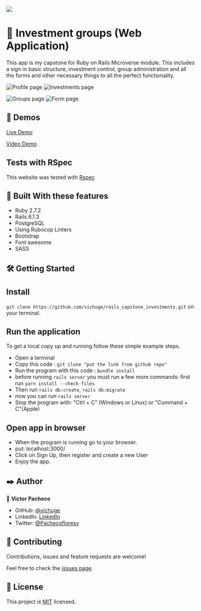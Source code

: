 ![](https://img.shields.io/badge/Microverse-blueviolet)

#  🧐 Investment groups (Web Application)

This app is my capstone for Ruby on Rails Microverse module. This includes a sign in basic structure, investment control, group administration and all the forms and other necessary things to all the perfect functionality.

![Profile page](./docs/Screenshot_11.png) ![Investments page](./docs/Screenshot_2.png)

![Groups page](./docs/Screenshot_4.png) ![Form page](./docs/Screenshot_5.png)

## 🔴 Demos

[Live Demo]()

[Video Demo]()

## Tests with RSpec 

This website was tested with [Rspec](https://en.wikipedia.org/wiki/RSpec)

## 🔧 Built With these features
- Ruby 2.7.2
- Rails 6.1.3
- PostgreSQL
- Using Rubocop Linters
- Bootstrap
- Font awesome
- SASS

## 🛠 Getting Started
## Install

```git clone https://github.com/vichuge/rails_capstone_investments.git``` on your terminal.

## Run the application
To get a local copy up and running follow these simple example steps.

- Open a terminal
- Copy this code : ```git clone "put the link from github repo"```
- Run the program with this code : ```bundle install```
- before running ```rails server``` you must run a few more commands: first run ```yarn install --check-files```
- Then run ```rails db:create```, ```rails db:migrate```
- now you can run ```rails server```
- Stop the program with: "Ctrl + C" (Windows or Linux) or "Command + C"(Apple)

## Open app in browser

- When the program is running go to your browser.
- put: localhost:3000/
- Click on Sign Up, then register and create a new User
- Enjoy the app.

## ✒️ Author

👤 **Victor Pacheco**

- GitHub: [@vichuge](https://github.com/vichuge)
- LinkedIn: [LinkedIn](https://www.linkedin.com/in/victor-pacheco-7946aab2/)
- Twitter: [@Pachecofloresv](https://twitter.com/Pachecofloresv)

## 🤝 Contributing
Contributions, issues and feature requests are welcome!

Feel free to check the [issues page](https://github.com/vichuge/rails_capstone_investments/issues).

## 📝 License
This project is [MIT](./LICENSE) licensed.